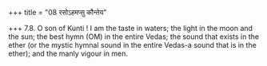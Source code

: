 +++
title = "08 रसोऽहमप्सु कौन्तेय"

+++
7.8. O son of Kunti ! I am the taste in waters; the light in the moon
and the sun; the best hymn (OM) in the entire Vedas; the sound that
exists in the ether (or the mystic hymnal sound in the entire Vedas-a
sound that is in the ether); and the manly vigour in men.

